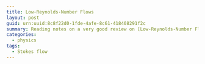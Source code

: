 ```yaml
---
title: Low-Reynolds-Number Flows
layout: post
guid: urn:uuid:8c8f22d0-1fde-4afe-8c61-418408291f2c
summary: Reading notes on a very good review on [Low-Reynolds-Number Flows](http://pubs.rsc.org/en/Content/Chapter/9781782628491-00025/978-1-78262-849-1) from physical view.
categories:
  - physics
tags:
  - Stokes flow
---
```



